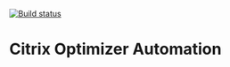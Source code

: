 [![Build status](https://ci.appveyor.com/api/projects/status/sdt3s9udg2671o4r?svg=true)](https://ci.appveyor.com/project/dbretty/citrixoptimizer)

# Citrix Optimizer Automation

